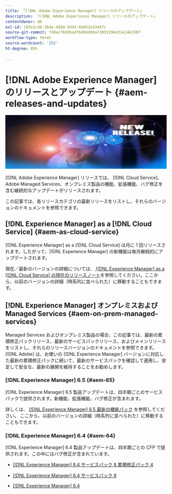 ```yaml
---
title: 「[!DNL Adobe Experience Manager] リリースのアップデート」
description: 「[!DNL Adobe Experience Manager] リリースのアップデート」
contentOwner: AK
exl-id: 103e1c40-364e-450d-92d3-6b952e33d47c
source-git-commit: fddac7650badf6d04d9da72893196431e246250f
workflow-type: tm+mt
source-wordcount: '252'
ht-degree: 85%

---
```


# [!DNL Adobe Experience Manager] のリリースとアップデート {#aem-releases-and-updates}

![[!DNL Experience Manager] 新リリース](assets/new-aem-releases1.jpeg)

[!DNL Adobe Experience Manager] リリースでは、 [!DNL Cloud Service]、Adobe Managed Services、オンプレミス製品の機能、拡張機能、バグ修正を含む継続的なアップデートがリリースされます。

この記事では、各リリースカテゴリの最新リリースをリストし、それらのバージョンのドキュメントを参照できます。

## [!DNL Experience Manager] as a [!DNL Cloud Service] {#aem-as-cloud-service}

[!DNL Experience Manager] as a [!DNL Cloud Service] は月に 1 回リリースされます。したがって、[!DNL Experience Manager] の新機能は毎月継続的にアップデートされます。

現在／最新のバージョンの詳細については、[ [!DNL Experience Manager] as a [!DNL Cloud Service] の現在のリリースノート](https://experienceleague.adobe.com/docs/experience-manager-cloud-service/release-notes/release-notes/release-notes-current.html?lang=ja)を参照してください。ここから、以前のバージョンの詳細（時系列に並べられた）に移動することもできます。

## [!DNL Experience Manager] オンプレミスおよび Managed Services {#aem-on-prem-managed-services}

Managed Services およびオンプレミス製品の場合、この記事では、最新の累積修正パックリリース、最新のサービスパックリリース、およびメインリリースをリストし、それらのリリースバージョンのドキュメントを参照できます。[!DNL Adobe] は、お使いの [!DNL Experience Manager] バージョンに対応した最新の累積修正パックに続いて、最新のサービスパックを確認して適用し、安定して安全な、最新の展開を維持することをお勧めします。

### [!DNL Experience Manager] 6.5 {#aem-65}

[!DNL Experience Manager] 6.5 製品アップデートは、四半期ごとのサービスパックで提供されます。新機能、拡張機能、バグ修正が含まれます。

詳しくは、 [[!DNL Experience Manager] 6.5 最新の機能パック](https://experienceleague.adobe.com/docs/experience-manager-65/release-notes/release-notes.html?lang=ja) を参照してください。 ここから、以前のバージョンの詳細（時系列に並べられた）に移動することもできます。

### [!DNL Experience Manager] 6.4 {#aem-64}

[!DNL Experience Manager] 6.4 製品アップデートは、四半期ごとの CFP で提供されます。この中にはバグ修正が含まれています。

* [[!DNL Experience Manager] 6.4 サービスパック 8 累積修正パック 4](https://experienceleague.adobe.com/docs/experience-manager-64/release-notes/cfp-release-notes.html?lang=ja)

* [[!DNL Experience Manager] 6.4 サービスパック 8](https://experienceleague.adobe.com/docs/experience-manager-64/release-notes/sp-release-notes.html?lang=ja)

* [[!DNL Experience Manager] 6.4](https://experienceleague.adobe.com/docs/experience-manager-64/release-notes/release-notes.html?lang=ja)
